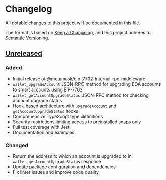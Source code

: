 # Changelog

All notable changes to this project will be documented in this file.

The format is based on [Keep a Changelog](https://keepachangelog.com/en/1.0.0/),
and this project adheres to [Semantic Versioning](https://semver.org/spec/v2.0.0.html).

## [Unreleased]

### Added

- Initial release of @metamask/eip-7702-internal-rpc-middleware
- `wallet_upgradeAccount` JSON-RPC method for upgrading EOA accounts to smart accounts using EIP-7702
- `wallet_getAccountUpgradeStatus` JSON-RPC method for checking account upgrade status
- Hook-based architecture with `upgradeAccount` and `getAccountUpgradeStatus` hooks
- Comprehensive TypeScript type definitions
- Security restrictions limiting access to preinstalled snaps only
- Full test coverage with Jest
- Documentation and examples

### Changed

- Return the address to which an account is upgraded to in `wallet_getAccountUpgradeStatus` response
- Update package configuration and dependencies
- Fix linter issues and improve code quality

[Unreleased]: https://github.com/MetaMask/core/
